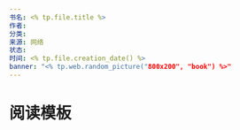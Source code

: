 ```yaml
---
书名: <% tp.file.title %>
作者:
分类:
来源: 网络
状态: 
时间: <% tp.file.creation_date() %>
banner: "<% tp.web.random_picture("800x200", "book") %>"
---
```


# 阅读模板